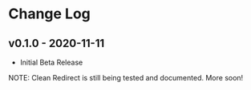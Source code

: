 # Change Log

## v0.1.0 - 2020-11-11

* Initial Beta Release

NOTE: Clean Redirect is still being tested and documented. More soon!
